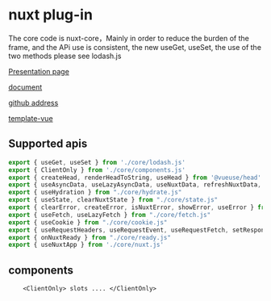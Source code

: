 # nuxt  plug-in

The core code is nuxt-core，Mainly in order to reduce the burden of the frame, and the APi use is consistent, the new useGet, useSet, the use of the two methods please see lodash.js

[Presentation page](https://www.impoh.com/) 

[document](https://nuxt.com/docs/api/composables/use-app-config)

[github address](https://github.com/impohcom/nuxt)

[template-vue](https://github.com/impohcom/nuxt/tree/main/examples/template-vue)

##  Supported apis

``` js
export { useGet, useSet } from './core/lodash.js'
export { ClientOnly } from './core/components.js'
export { createHead, renderHeadToString, useHead } from '@vueuse/head'
export { useAsyncData, useLazyAsyncData, useNuxtData, refreshNuxtData, clearNuxtData } from "./core/asyncData.js"
export { useHydration } from "./core/hydrate.js"
export { useState, clearNuxtState } from "./core/state.js"
export { clearError, createError, isNuxtError, showError, useError } from "./core/error.js"
export { useFetch, useLazyFetch } from "./core/fetch.js"
export { useCookie } from "./core/cookie.js"
export { useRequestHeaders, useRequestEvent, useRequestFetch, setResponseStatus } from "./core/ssr.js"
export { onNuxtReady } from "./core/ready.js"
export { useNuxtApp } from './core/nuxt.js'
```

##  components

```vue
	<ClientOnly> slots .... </ClientOnly> 
```